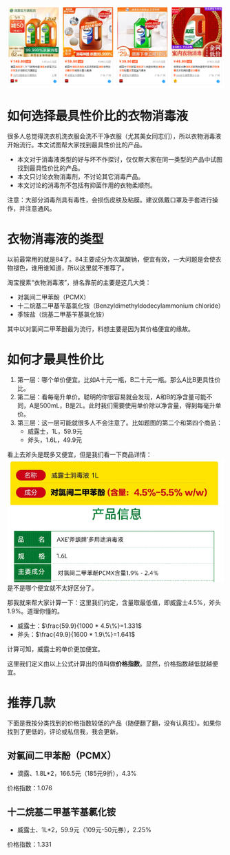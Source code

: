 ![淘宝搜索“衣物消毒液”](./pics/taobao-disinfectant-search.png)

# 如何选择最具性价比的衣物消毒液

很多人总觉得洗衣机洗衣服会洗不干净衣服（尤其美女同志们），所以衣物消毒液开始流行。本文试图帮大家找到最具性价比的产品。

- 本文对于消毒液类型的好与坏不作探讨，仅仅帮大家在同一类型的产品中试图找到最具性价比的产品。
- 本文只讨论衣物消毒剂，不讨论其它消毒产品。
- 本文讨论的消毒剂不包括有抑菌作用的衣物柔顺剂。

注意：大部分消毒剂具有毒性，会损伤皮肤及粘膜。建议佩戴口罩及手套进行操作，并注意通风。

# 衣物消毒液的类型

以前最常用的就是84了。84主要成分为次氯酸钠，便宜有效，一大问题是会使衣物褪色，谁用谁知道，所以这里就不推荐了。

淘宝搜素“衣物消毒液”，排名靠前的主要是这几大类：
- 对氯间二甲苯酚（PCMX）
- 十二烷基二甲基苄基氯化铵（Benzyldimethyldodecylammonium chloride）
- 季铵盐（烷基二甲基苄基氯化铵）

其中以对氯间二甲苯酚最为流行，料想主要是因为其价格便宜的缘故。

# 如何才最具性价比

1. 第一层：哪个单价便宜。比如A十元一瓶，B二十元一瓶。那么A比B更具性价比。
2. 第二层：看每毫升单价。聪明的你很容易就会发现，A和B的净含量可能不同，A是500mL，B是2L。此时我们需要使用单价除以净含量，得到每毫升单价。
3. 第三层：这一层可能就很多人不会注意了。比如题图的第二个和第四个商品：
   - 威露士，1L，59.9元
   - 斧头，1.6L，49.9元

看上去斧头是既多又便宜，但是我们看一下商品详情：
![威露士](./pics/walch-ww-4.5-5.5.jpg)
![斧头](./pics/axe-ww-1.9-2.4.gif)
是不是哪个便宜就不太好区分了。

那我就来帮大家计算一下：这里我们约定，含量取最低值，即威露士4.5%，斧头1.9%。道理你懂的。

- 威露士：$\frac{59.9}{1000 * 4.5\%}=1.331$
- 斧头：$\frac{49.9}{1600 * 1.9\%}=1.641$

计算可知，威露士的单价更加便宜。

这里我们定义由以上公式计算出的值叫做**价格指数**。显然，价格指数越低就越便宜。

# 推荐几款
下面是我按分类找到的价格指数较低的产品（随便翻了翻，没有认真找）。如果你找到了更低的，评论或私信我，我会更新。

## 对氯间二甲苯酚（PCMX）

- 滴露、1.8L*2，166.5元（185元9折），4.3%

价格指数：1.076

## 十二烷基二甲基苄基氯化铵
- 威露士、1L*2，59.9元（109元-50元券），2.25%

价格指数：1.331

